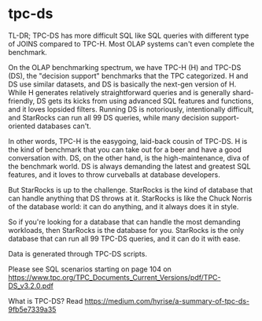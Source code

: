 # tpc-ds

TL-DR; TPC-DS has more difficult SQL like SQL queries with different type of JOINS compared to TPC-H. Most OLAP systems can't even complete the benchmark.

On the OLAP benchmarking spectrum, we have TPC-H (H) and TPC-DS (DS), the "decision support" benchmarks that the TPC categorized. H and DS use similar datasets, and DS is basically the next-gen version of H. While H generates relatively straightforward queries and is generally shard-friendly, DS gets its kicks from using advanced SQL features and functions, and it loves lopsided filters. Running DS is notoriously, intentionally difficult, and StarRocks can run all 99 DS queries, while many decision support-oriented databases can't.

In other words, TPC-H is the easygoing, laid-back cousin of TPC-DS. H is the kind of benchmark that you can take out for a beer and have a good conversation with. DS, on the other hand, is the high-maintenance, diva of the benchmark world. DS is always demanding the latest and greatest SQL features, and it loves to throw curveballs at database developers.

But StarRocks is up to the challenge. StarRocks is the kind of database that can handle anything that DS throws at it. StarRocks is like the Chuck Norris of the database world: it can do anything, and it always does it in style.

So if you're looking for a database that can handle the most demanding workloads, then StarRocks is the database for you. StarRocks is the only database that can run all 99 TPC-DS queries, and it can do it with ease.

Data is generated through TPC-DS scripts.

Please see SQL scenarios starting on page 104 on https://www.tpc.org/TPC_Documents_Current_Versions/pdf/TPC-DS_v3.2.0.pdf

What is TPC-DS?  Read https://medium.com/hyrise/a-summary-of-tpc-ds-9fb5e7339a35
